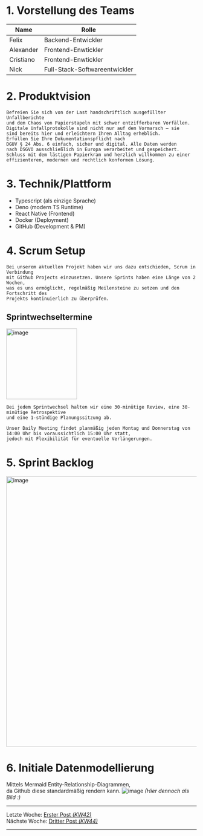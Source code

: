 # 1. Vorstellung des Teams

Name | Rolle
-------- | -------- 
Felix    | Backend-Entwickler  
Alexander| Frontend-Enwtickler
Cristiano | Frontend-Enwtickler
Nick |Full-Stack-Softwareentwickler

# 2. Produktvision
```
Befreien Sie sich von der Last handschriftlich ausgefüllter Unfallberichte
und dem Chaos von Papierstapeln mit schwer entzifferbaren Vorfällen. 
Digitale Unfallprotokolle sind nicht nur auf dem Vormarsch – sie 
sind bereits hier und erleichtern Ihren Alltag erheblich. 
Erfüllen Sie Ihre Dokumentationspflicht nach 
DGUV § 24 Abs. 6 einfach, sicher und digital. Alle Daten werden 
nach DSGVO ausschließlich in Europa verarbeitet und gespeichert. 
Schluss mit dem lästigen Papierkram und herzlich willkommen zu einer 
effizienteren, modernen und rechtlich konformen Lösung.
```

# 3. Technik/Plattform
- Typescript (als einzige Sprache)
- Deno (modern TS Runtime)
- React Native (Frontend)
- Docker (Deployment)
- GitHub (Development & PM)

# 4. Scrum Setup
```
Bei unserem aktuellen Projekt haben wir uns dazu entschieden, Scrum in Verbindung 
mit Github Projects einzusetzen. Unsere Sprints haben eine Länge von 2 Wochen, 
was es uns ermöglicht, regelmäßig Meilensteine zu setzen und den Fortschritt des 
Projekts kontinuierlich zu überprüfen.
```
## Sprintwechseltermine
<img width="187" alt="image" src="https://github.com/DH-Karlsruhe/IncidArch-Blog/assets/97988163/092007ac-1693-44c8-9c22-8f73c3501df0">

```
Bei jedem Sprintwechsel halten wir eine 30-minütige Review, eine 30-minütige Retrospektive
und eine 1-stündige Planungssitzung ab.
```

```
Unser Daily Meeting findet planmäßig jeden Montag und Donnerstag von 14:00 Uhr bis voraussichtlich 15:00 Uhr statt,
jedoch mit Flexibilität für eventuelle Verlängerungen.
```

# 5. Sprint Backlog
<img width="716" alt="image" src="https://github.com/DH-Karlsruhe/IncidArch-Blog/assets/97988163/1e95093f-fe26-4ebe-9a4c-3b5d1a338629">

# 6. Initiale Datenmodellierung
Mittels Mermaid Entity-Relationship-Diagrammen,  
da Github diese standardmäßig rendern kann.
![image](https://github.com/DH-Karlsruhe/IncidArch-Blog/assets/33942165/5da54e2e-e028-4f97-b4a8-3239c3bd9da8)
_(Hier dennoch als Bild :)_

---  
Letzte Woche: [Erster Post _(KW42)_](00_initial_post)  
Nächste Woche: [Dritter Post _(KW44)_](02_Team)

---

<script src="https://utteranc.es/client.js"
        repo="DH-Karlsruhe/IncidArch-Blog"
        issue-term="pathname"
        label="🪀📣"
        theme="preferred-color-scheme"
        crossorigin="anonymous"
        async>
</script>
